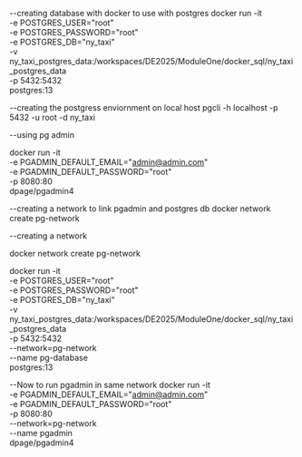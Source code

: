 --creating database with docker to use with postgres
docker run -it \
    -e POSTGRES_USER="root" \
    -e POSTGRES_PASSWORD="root" \
    -e POSTGRES_DB="ny_taxi" \
    -v ny_taxi_postgres_data:/workspaces/DE2025/ModuleOne/docker_sql/ny_taxi_postgres_data \
    -p 5432:5432 \
    postgres:13

--creating the postgress enviornment on local host
pgcli -h localhost -p 5432 -u root -d ny_taxi

--using pg admin

docker run -it \
    -e PGADMIN_DEFAULT_EMAIL="admin@admin.com" \
    -e PGADMIN_DEFAULT_PASSWORD="root" \
    -p 8080:80 \
    dpage/pgadmin4

--creating a network to link pgadmin and postgres db 
docker network create pg-network

--creating a network

docker network create pg-network

docker run -it \
    -e POSTGRES_USER="root" \
    -e POSTGRES_PASSWORD="root" \
    -e POSTGRES_DB="ny_taxi" \
    -v ny_taxi_postgres_data:/workspaces/DE2025/ModuleOne/docker_sql/ny_taxi_postgres_data \
    -p 5432:5432 \
    --network=pg-network \
    --name pg-database \
    postgres:13

--Now to run pgadmin in same network
docker run -it \
    -e PGADMIN_DEFAULT_EMAIL="admin@admin.com" \
    -e PGADMIN_DEFAULT_PASSWORD="root" \
    -p 8080:80 \
    --network=pg-network \
    --name pgadmin \
    dpage/pgadmin4
    
